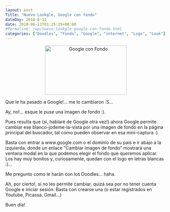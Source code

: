 ```yaml
---
layout: post
Title: "Nuevo Lookgle, Google con fondo"
dateDay: 2010-6-11
date: 2010-06-11T01:25:29+00:00
#Permalink: /wp/nuevo-lookgle-google-con-fondo.html
categories: ["Doodles", "Fondo", "Google", "internet", "Logo", "Look"]
---
```


<p style="text-align: center;"><img class="aligncenter" title="Google-con-fondo_pequenio" src="http://blog.mautematico.com/wp-content/uploads/2010/06/Google-con-fondo_pequenio.png" alt="Google con Fondo" width="256" height="154" /></p>
<p>Que le ha pasado a Google!&#8230; me lo cambiaron :S&#8230;</p>
<p>Ay, no!&#8230; esque le puse una imagen de fondo :).</p>
<p>Pues resulta que (sí, hablaré de Google otra vez!) ahora Google permite cambiar ese blanco-jodeme-la-vista por una imagen de fondo en la página principal del buscador, tal como pueden observar en esa mini-captura :).</p>
<p>Basta con entrar a www.google.com o el dominio de su país e ir abajo a la izquierda, donde un enlace &#8220;Cambiar imagen de fondo&#8221; mostrará una ventana modal en la que podemos elegir el fondo que queremos aplicar. Los hay muy bonitos y, curiosamente, quedan con el logo en letras blancas :)&#8230;</p>
<p>Me pregunto como le harán con los Doodles&#8230; haha.</p>
<p>Ah, por cierto!, si no les permite cambiar, quizá sea por no tener cuenta Google e iniciar sesión. Basta con crearse una (o estar registrados en Youtube, Picassa, Gmail&#8230;)</p>
<p>Buen día!</p>
